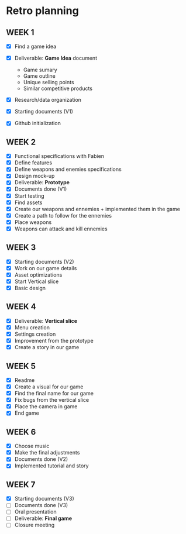 # Retro planning

## WEEK 1

- [x] Find a game idea

- [x] Deliverable: **Game Idea** document
  - Game sumary
  - Game outline
  - Unique selling points
  - Similar competitive products

- [x] Research/data organization
- [x] Starting documents (V1)
- [x] Github initialization

## WEEK 2

- [x] Functional specifications with Fabien
- [x] Define features
- [x] Define weapons and enemies specifications
- [x] Design mock-up
- [x] Deliverable: **Prototype**
- [x] Documents done (V1)
- [x] Start testing
- [x] Find assets
- [x] Create our weapons and ennemies + implemented them in the game
- [x] Create a path to follow for the ennemies
- [x] Place weapons
- [x] Weapons can attack and kill ennemies

## WEEK 3

- [x] Starting documents (V2)
- [x] Work on our game details
- [x] Asset optimizations
- [x] Start Vertical slice
- [x] Basic design

## WEEK 4

- [x] Deliverable: **Vertical slice**
- [x] Menu creation
- [x] Settings creation
- [x] Improvement from the prototype
- [x] Create a story in our game

## WEEK 5

- [x] Readme
- [x] Create a visual for our game
- [x] Find the final name for our game
- [x] Fix bugs from the vertical slice
- [x] Place the camera in game
- [x] End game

## WEEK 6

- [x] Choose music
- [x] Make the final adjustments
- [x] Documents done (V2)
- [x] Implemented tutorial and story

## WEEK 7

- [x] Starting documents (V3)
- [ ] Documents done (V3)
- [ ] Oral presentation
- [ ] Deliverable: **Final game**
- [ ] Closure meeting
